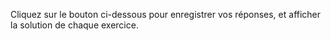 Cliquez sur le bouton ci-dessous pour enregistrer vos réponses, et afficher la solution
de chaque exercice.
